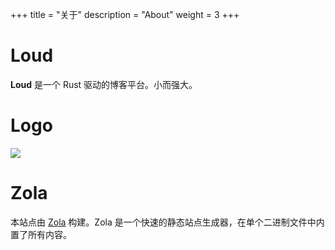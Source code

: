 +++
title = "关于"
description = "About"
weight = 3
+++

# Loud

**Loud** 是一个 Rust 驱动的博客平台。小而强大。

# Logo

![](/logo.svg)

# Zola

本站点由 [Zola](https://www.getzola.org) 构建。Zola 是一个快速的静态站点生成器，在单个二进制文件中内置了所有内容。

